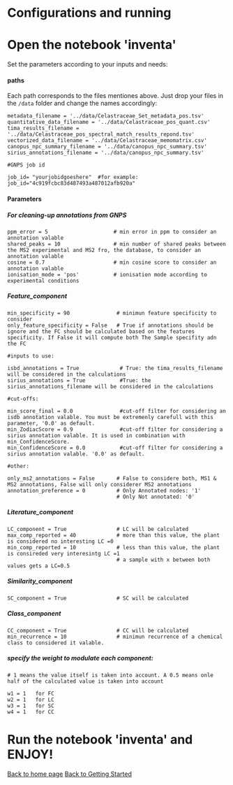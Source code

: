 <h1>Configurations and running</h1>

# Open the notebook 'inventa' 

Set the parameters according to your inputs and needs:

#### paths 

Each path corresponds to the files mentiones above. Just drop your files in the `/data` folder and change the names accordingly: 

```
metadata_filename = '../data/Celastraceae_Set_metadata_pos.tsv'
quantitative_data_filename = '../data/Celastraceae_pos_quant.csv'
tima_results_filename = '../data/Celastraceae_pos_spectral_match_results_repond.tsv'
vectorized_data_filename = '../data/Celastraceae_memomatrix.csv'
canopus_npc_summary_filename = '../data/canopus_npc_summary.tsv'
sirius_annotations_filename = '../data/canopus_npc_summary.tsv'

#GNPS job id

job_id= "yourjobidgoeshere"  #for example: job_id="4c919fcbc83d487493a487012afb920a"

```

#### Parameters


##### For cleaning-up annotations from GNPS 

```
ppm_error = 5                     # min error in ppm to consider an annotation valable
shared_peaks = 10                 # min number of shared peaks between the MS2 experimental and MS2 fro, the database, to consider an annotation valable
cosine = 0.7                      # min cosine score to consider an annotation valable
ionisation_mode = 'pos'           # ionisation mode according to experimental conditions
```

##### Feature_component

```
min_specificity = 90               # minimun feature specificity to consider
only_feature_specificity = False   # True if annotations should be ignore and the FC should be calculated based on the features specificity. If False it will compute both The Sample specifity adn the FC

#inputs to use: 

isbd_annotations = True             # True: the tima_results_filename will be considered in the calculations
sirius_annotations = True           #True: the sirius_annotations_filename will be considered in the calculations

#cut-offs: 

min_score_final = 0.0               #cut-off filter for considering an isdb annotation valable. You must be extremenly carefull with this parameter, '0.0' as default.
min_ZodiacScore = 0.9               #cut-off filter for considering a sirius annotation valable. It is used in combination with min_ConfidenceScore.
min_ConfidenceScore = 0.0           #cut-off filter for considering a sirius annotation valable. '0.0' as default.

#other: 

only_ms2_annotations = False       # False to considere both, MS1 & MS2 annotations, False will only considerer MS2 annotations
annotation_preference = 0          # Only Annotated nodes: '1' 
                                   # Only Not annotated: '0'

```

##### Literature_component

```
LC_component = True                # LC will be calculated
max_comp_reported = 40             # more than this value, the plant is considered no interesting LC =0
min_comp_reported = 10             # less than this value, the plant is consireded very interesintg LC =1
                                   # a sample with x between both values gets a LC=0.5
```
##### Similarity_component

```
SC_component = True                # SC will be calculated

```

##### Class_component

```
CC_component = True                # CC will be calculated
min_recurrence = 10                # minimun recurrence of a chemical class to considered it valable.
```

##### specify the weight to modulate each component:

    # 1 means the value itself is taken into account. A 0.5 means onle half of the calculated value is taken into account
```
w1 = 1   for FC        
w2 = 1   for LC
w3 = 1   for SC
w4 = 1   for CC
```


# Run the notebook 'inventa' and ENJOY! 

[Back to home page](index.md)
[Back to Getting Started](getting-started.md)
